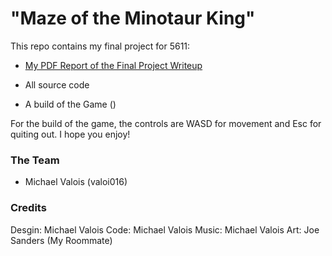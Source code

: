 # "Maze of the Minotaur King"

This repo contains my final project for 5611:
* [My PDF Report of the Final Project Writeup](https://github.com/ValoisMichael/ValoisMichael.github.5611.finalproj/files/13710598/5611.Final.Project.Written.Report.pdf)

* All source code
* A build of the Game ()

For the build of the game, the controls are WASD for movement and Esc for quiting out.
I hope you enjoy!

### The Team
* Michael Valois (valoi016)

### Credits
Desgin: Michael Valois
Code: Michael Valois
Music: Michael Valois
Art: Joe Sanders (My Roommate)
